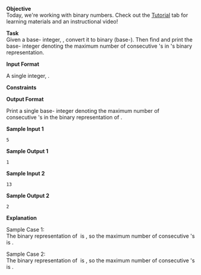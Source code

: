 **Objective**\
Today, we're working with binary numbers. Check out the [Tutorial](https://www.hackerrank.com/challenges/30-binary-numbers/tutorial) tab for learning materials and an instructional video! 

**Task**\
Given a base- integer, , convert it to binary (base-). Then find and print the base- integer denoting the maximum number of consecutive 's in 's binary representation.

**Input Format**

A single integer, . 

**Constraints**

**Output Format**

Print a single base- integer denoting the maximum number of consecutive 's in the binary representation of .

**Sample Input 1**

```
5

```

**Sample Output 1**

```
1

```

**Sample Input 2**

```
13

```

**Sample Output 2**

```
2

```

**Explanation**

Sample Case 1:\
The binary representation of  is , so the maximum number of consecutive 's is .

Sample Case 2:\
The binary representation of  is , so the maximum number of consecutive 's is .
